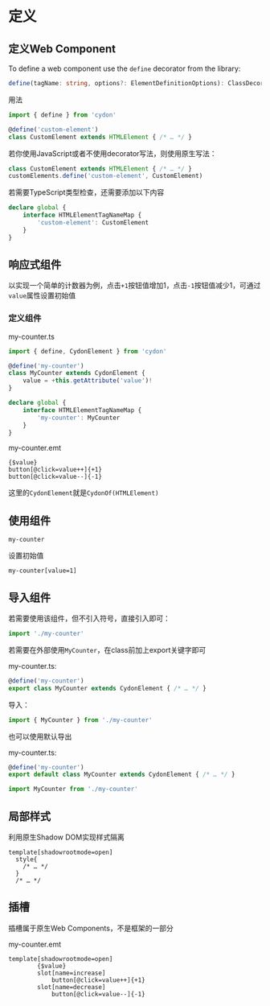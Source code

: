 # 定义

## 定义Web Component
To define a web component use the `define` decorator from the library:

```ts
define(tagName: string, options?: ElementDefinitionOptions): ClassDecorator
```

用法
```ts
import { define } from 'cydon'

@define('custom-element')
class CustomElement extends HTMLElement { /* … */ }
```

若你使用JavaScript或者不使用decorator写法，则使用原生写法：
```js
class CustomElement extends HTMLElement { /* … */ }
customElements.define('custom-element', CustomElement)
```

若需要TypeScript类型检查，还需要添加以下内容
```ts
declare global {
	interface HTMLElementTagNameMap {
		'custom-element': CustomElement
	}
}
```

## 响应式组件
以实现一个简单的计数器为例，点击`+1`按钮值增加1，点击`-1`按钮值减少1，可通过`value`属性设置初始值

### 定义组件
my-counter.ts
```ts
import { define, CydonElement } from 'cydon'

@define('my-counter')
class MyCounter extends CydonElement {
	value = +this.getAttribute('value')!
}

declare global {
	interface HTMLElementTagNameMap {
		'my-counter': MyCounter
	}
}
```
my-counter.emt
```stylus
{$value}
button[@click=value++]{+1}
button[@click=value--]{-1}
```

这里的`CydonElement`就是`CydonOf(HTMLElement)`

## 使用组件
```stylus
my-counter
```
设置初始值
```stylus
my-counter[value=1]
```

## 导入组件
若需要使用该组件，但不引入符号，直接引入即可：
```ts
import './my-counter'
```

若需要在外部使用`MyCounter`，在class前加上export关键字即可

my-counter.ts:
```ts
@define('my-counter')
export class MyCounter extends CydonElement { /* … */ }
```
导入：
```ts
import { MyCounter } from './my-counter'
```

也可以使用默认导出

my-counter.ts:
```ts
@define('my-counter')
export default class MyCounter extends CydonElement { /* … */ }
```
```ts
import MyCounter from './my-counter'
```

## 局部样式
利用原生Shadow DOM实现样式隔离
```stylus
template[shadowrootmode=open]
  style{
    /* … */
  }
  /* … */
```
## 插槽
插槽属于原生Web Components，不是框架的一部分

my-counter.emt
```stylus
template[shadowrootmode=open]
		{$value}
		slot[name=increase]
			button[@click=value++]{+1}
		slot[name=decrease]
			button[@click=value--]{-1}
```
